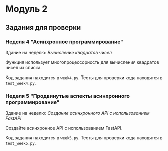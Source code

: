 # Модуль 2
## Задания для проверки 
### Неделя 4 "Асинхронное программирование"
Здание на неделю: _Вычисление квадратов чисел_

Функция использует многопроцессорность для вычисления квадратов чисел из списка.

Код задания находится в `week4.py`. Тесты для проверки кода находятся в `test_week4.py`.

### Неделя 5 "Продвинутые аспекты асинхронного программирование"
Здание на неделю: _Создание асинхронного API с использованием FastAPI_

Создайте асинхронное API с использованием FastAPI.

Код задания находится в `week5.py`. Тесты для проверки кода находятся в `test_week5.py`.